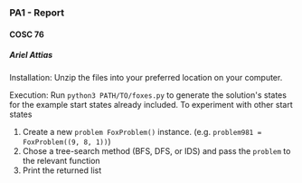 ### PA1 - Report
#### COSC 76
##### Ariel Attias



Installation: Unzip the files into your preferred location on your computer.
 
 Execution: Run `python3 PATH/TO/foxes.py` to generate the solution's states for the example start states already included.
 To experiment with other start states
 1. Create a new `problem FoxProblem()` instance. (e.g. `problem981 = FoxProblem((9, 8, 1))`)
 2. Chose a tree-search method (BFS, DFS, or IDS) and pass the `problem` to the relevant function
 3. Print the returned list

  

